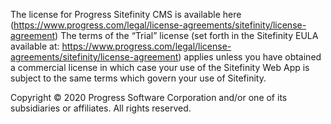 The license for Progress Sitefinity CMS is available here (https://www.progress.com/legal/license-agreements/sitefinity/license-agreement) 
The terms of the “Trial” license (set forth in the Sitefinity EULA available at: https://www.progress.com/legal/license-agreements/sitefinity/license-agreement) 
applies unless you have obtained a commercial license in which case your use of the Sitefinity Web App is subject to the same terms which
govern your use of Sitefinity.

Copyright © 2020 Progress Software Corporation and/or one of its subsidiaries or affiliates. All rights reserved.
